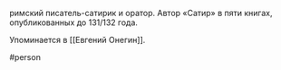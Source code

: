 римский писатель-сатирик и оратор. Автор «Сатир» в пяти книгах, опубликованных до 131/132 года.

Упоминается в [[Евгений Онегин]].

#person